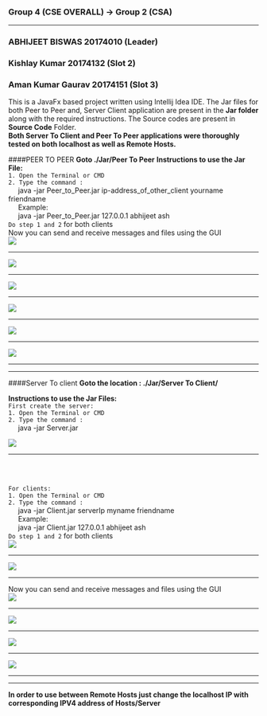 ### Group 4 (CSE OVERALL) ->  Group 2 (CSA)
<hr>

### ABHIJEET BISWAS 20174010 (Leader)
### Kishlay Kumar   20174132 (Slot 2)
### Aman Kumar Gaurav 20174151 (Slot 3)

This is a JavaFx based project written using Intellij Idea IDE.
The Jar files for both Peer to Peer and, Server Client application are present in the **Jar folder**  along with the required instructions.
The Source codes are present in **Source Code** Folder.<br>
**Both Server To Client and Peer To Peer applications were thoroughly tested on both localhost as well as Remote Hosts.**


 ####PEER TO PEER
 **Goto ./Jar/Peer To Peer**
 **Instructions to use the Jar File:** <br>
 `1. Open the Terminal or CMD `<br>
 `2. Type the command :` <br>
 &nbsp;&nbsp;&nbsp;&nbsp;&nbsp;java -jar Peer_to_Peer.jar ip-address_of_other_client yourname friendname<br>
 &nbsp;&nbsp;&nbsp;&nbsp;&nbsp;Example:<br>
 &nbsp;&nbsp;&nbsp;&nbsp;&nbsp;java -jar Peer_to_Peer.jar 127.0.0.1 abhijeet ash<br>
 `Do step 1 and 2` for both clients<br>
 Now you can send and receive messages and files using the GUI<br>
 ![](./images/Peer_To_Peer/01.png)<hr>
 ![](./images/Peer_To_Peer/02.png)<hr>
 ![](./images/Peer_To_Peer/03.png)<hr>
 ![](./images/Peer_To_Peer/04.png)<hr>
 ![](./images/Peer_To_Peer/05.png)<hr>
 ![](./images/Peer_To_Peer/06.png)<hr>
 <hr>
 
####Server To client
**Goto the location : ./Jar/Server To Client/** <br>

**Instructions to use the Jar Files:**<br>
`First create the server: `<br>
`1. Open the Terminal or CMD `<br>
`2. Type the command :` <br>
&nbsp;&nbsp;&nbsp;&nbsp;&nbsp;java -jar Server.jar<br>

![](./images/Server_To_Client/01.png)<hr><br><br>

`For clients: ` <br>
`1. Open the Terminal or CMD `<br>
`2. Type the command :` <br>
&nbsp;&nbsp;&nbsp;&nbsp;&nbsp;java -jar Client.jar serverIp myname friendname<br>
&nbsp;&nbsp;&nbsp;&nbsp;&nbsp;Example:<br>
&nbsp;&nbsp;&nbsp;&nbsp;&nbsp;java -jar Client.jar 127.0.0.1 abhijeet ash<br>
`Do step 1 and 2` for both clients<br>
![](./images/Server_To_Client/06.png)<hr>
![](./images/Server_To_Client/07.png)<hr>
Now you can send and receive messages and files using the GUI<br>
![](./images/Server_To_Client/02.png)<hr>
![](./images/Server_To_Client/03.png)<hr>
![](./images/Server_To_Client/04.png)<hr>
![](./images/Server_To_Client/05.png)<hr>
<hr>

**In order to use between Remote Hosts just change the localhost IP with corresponding IPV4 address of Hosts/Server**